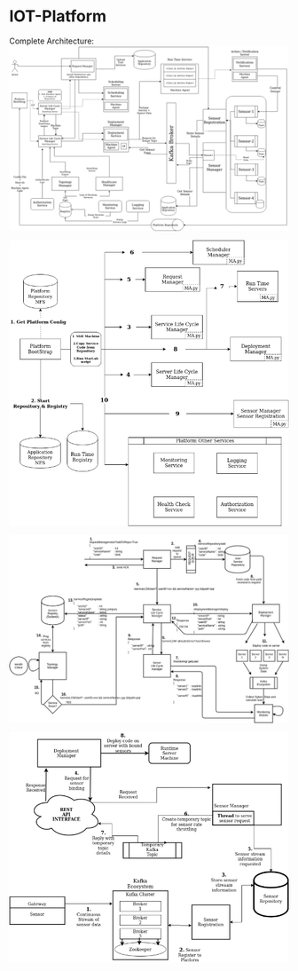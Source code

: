 # IOT-Platform

Complete Architecture:
![Big Picture](https://github.com/pratikiiith/IOT-Platform/blob/master/bigpic.png)

![Bootstrap for Initializing Platform](https://github.com/pratikiiith/IOT-Platform/blob/master/Project%20Achitecture/Bootstrap.png)

![Communication Model](https://github.com/pratikiiith/IOT-Platform/blob/master/Project%20Achitecture/Communication.jpeg)

![Communication for Sensors](https://github.com/pratikiiith/IOT-Platform/blob/master/Project%20Achitecture/Communication-Sensors.png)



